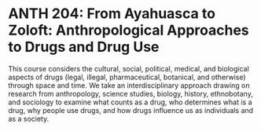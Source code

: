 # ANTH 204: From Ayahuasca to Zoloft: Anthropological Approaches to Drugs and Drug Use

This course considers the cultural, social, political, medical, and biological aspects of drugs (legal, illegal, pharmaceutical, botanical, and otherwise) through space and time. We take an interdisciplinary approach drawing on research from anthropology, science studies, biology, history, ethnobotany, and sociology to examine what counts as a drug, who determines what is a drug, why people use drugs, and how drugs influence us as individuals and as a society.